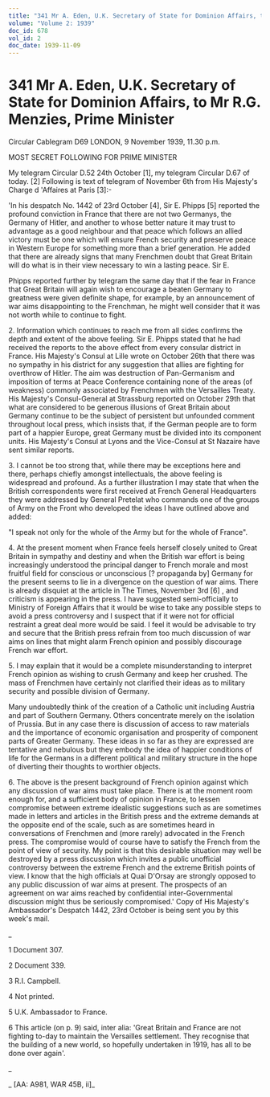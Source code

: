 ```yaml
---
title: "341 Mr A. Eden, U.K. Secretary of State for Dominion Affairs, to Mr R.G. Menzies, Prime Minister"
volume: "Volume 2: 1939"
doc_id: 678
vol_id: 2
doc_date: 1939-11-09
---
```


# 341 Mr A. Eden, U.K. Secretary of State for Dominion Affairs, to Mr R.G. Menzies, Prime Minister

Circular Cablegram D69 LONDON, 9 November 1939, 11.30 p.m.

MOST SECRET FOLLOWING FOR PRIME MINISTER

My telegram Circular D.52 24th October [1], my telegram Circular D.67 of today. [2] Following is text of telegram of November 6th from His Majesty's Charge d 'Affaires at Paris [3]:-

'In his despatch No. 1442 of 23rd October [4], Sir E. Phipps [5] reported the profound conviction in France that there are not two Germanys, the Germany of Hitler, and another to whose better nature it may trust to advantage as a good neighbour and that peace which follows an allied victory must be one which will ensure French security and preserve peace in Western Europe for something more than a brief generation. He added that there are already signs that many Frenchmen doubt that Great Britain will do what is in their view necessary to win a lasting peace. Sir E.

Phipps reported further by telegram the same day that if the fear in France that Great Britain will again wish to encourage a beaten Germany to greatness were given definite shape, for example, by an announcement of war aims disappointing to the Frenchman, he might well consider that it was not worth while to continue to fight.

2\. Information which continues to reach me from all sides confirms the depth and extent of the above feeling. Sir E. Phipps stated that he had received the reports to the above effect from every consular district in France. His Majesty's Consul at Lille wrote on October 26th that there was no sympathy in his district for any suggestion that allies are fighting for overthrow of Hitler. The aim was destruction of Pan-Germanism and imposition of terms at Peace Conference containing none of the areas (of weakness) commonly associated by Frenchmen with the Versailles Treaty. His Majesty's Consul-General at Strassburg reported on October 29th that what are considered to be generous illusions of Great Britain about Germany continue to be the subject of persistent but unfounded comment throughout local press, which insists that, if the German people are to form part of a happier Europe, great Germany must be divided into its component units. His Majesty's Consul at Lyons and the Vice-Consul at St Nazaire have sent similar reports.

3\. I cannot be too strong that, while there may be exceptions here and there, perhaps chiefly amongst intellectuals, the above feeling is widespread and profound. As a further illustration I may state that when the British correspondents were first received at French General Headquarters they were addressed by General Pretelat who commands one of the groups of Army on the Front who developed the ideas I have outlined above and added:

"I speak not only for the whole of the Army but for the whole of France".

4\. At the present moment when France feels herself closely united to Great Britain in sympathy and destiny and when the British war effort is being increasingly understood the principal danger to French morale and most fruitful field for conscious or unconscious [? propaganda by] Germany for the present seems to lie in a divergence on the question of war aims. There is already disquiet at the article in The Times, November 3rd [6] , and criticism is appearing in the press. I have suggested semi-officially to Ministry of Foreign Affairs that it would be wise to take any possible steps to avoid a press controversy and I suspect that if it were not for official restraint a great deal more would be said. I feel it would be advisable to try and secure that the British press refrain from too much discussion of war aims on lines that might alarm French opinion and possibly discourage French war effort.

5\. I may explain that it would be a complete misunderstanding to interpret French opinion as wishing to crush Germany and keep her crushed. The mass of Frenchmen have certainly not clarified their ideas as to military security and possible division of Germany.

Many undoubtedly think of the creation of a Catholic unit including Austria and part of Southern Germany. Others concentrate merely on the isolation of Prussia. But in any case there is discussion of access to raw materials and the importance of economic organisation and prosperity of component parts of Greater Germany. These ideas in so far as they are expressed are tentative and nebulous but they embody the idea of happier conditions of life for the Germans in a different political and military structure in the hope of diverting their thoughts to worthier objects.

6\. The above is the present background of French opinion against which any discussion of war aims must take place. There is at the moment room enough for, and a sufficient body of opinion in France, to lessen compromise between extreme idealistic suggestions such as are sometimes made in letters and articles in the British press and the extreme demands at the opposite end of the scale, such as are sometimes heard in conversations of Frenchmen and (more rarely) advocated in the French press. The compromise would of course have to satisfy the French from the point of view of security. My point is that this desirable situation may well be destroyed by a press discussion which invites a public unofficial controversy between the extreme French and the extreme British points of view. I know that the high officials at Quai D'Orsay are strongly opposed to any public discussion of war aims at present. The prospects of an agreement on war aims reached by confidential inter-Governmental discussion might thus be seriously compromised.' Copy of His Majesty's Ambassador's Despatch 1442, 23rd October is being sent you by this week's mail.

_

1 Document 307.

2 Document 339.

3 R.I. Campbell.

4 Not printed.

5 U.K. Ambassador to France.

6 This article (on p. 9) said, inter alia: 'Great Britain and France are not fighting to-day to maintain the Versailles settlement. They recognise that the building of a new world, so hopefully undertaken in 1919, has all to be done over again'.

_

_ [AA: A981, WAR 45B, ii]_
